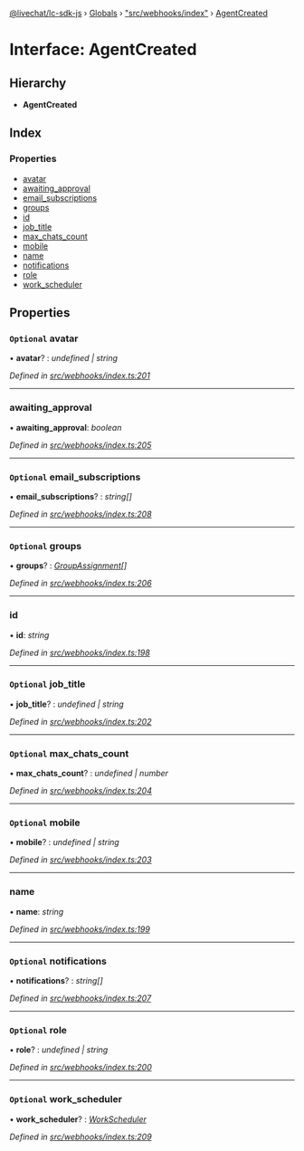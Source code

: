 [@livechat/lc-sdk-js](../README.md) › [Globals](../globals.md) › ["src/webhooks/index"](../modules/_src_webhooks_index_.md) › [AgentCreated](_src_webhooks_index_.agentcreated.md)

# Interface: AgentCreated

## Hierarchy

* **AgentCreated**

## Index

### Properties

* [avatar](_src_webhooks_index_.agentcreated.md#optional-avatar)
* [awaiting_approval](_src_webhooks_index_.agentcreated.md#awaiting_approval)
* [email_subscriptions](_src_webhooks_index_.agentcreated.md#optional-email_subscriptions)
* [groups](_src_webhooks_index_.agentcreated.md#optional-groups)
* [id](_src_webhooks_index_.agentcreated.md#id)
* [job_title](_src_webhooks_index_.agentcreated.md#optional-job_title)
* [max_chats_count](_src_webhooks_index_.agentcreated.md#optional-max_chats_count)
* [mobile](_src_webhooks_index_.agentcreated.md#optional-mobile)
* [name](_src_webhooks_index_.agentcreated.md#name)
* [notifications](_src_webhooks_index_.agentcreated.md#optional-notifications)
* [role](_src_webhooks_index_.agentcreated.md#optional-role)
* [work_scheduler](_src_webhooks_index_.agentcreated.md#optional-work_scheduler)

## Properties

### `Optional` avatar

• **avatar**? : *undefined | string*

*Defined in [src/webhooks/index.ts:201](https://github.com/livechat/lc-sdk-js/blob/aff69b2/src/webhooks/index.ts#L201)*

___

###  awaiting_approval

• **awaiting_approval**: *boolean*

*Defined in [src/webhooks/index.ts:205](https://github.com/livechat/lc-sdk-js/blob/aff69b2/src/webhooks/index.ts#L205)*

___

### `Optional` email_subscriptions

• **email_subscriptions**? : *string[]*

*Defined in [src/webhooks/index.ts:208](https://github.com/livechat/lc-sdk-js/blob/aff69b2/src/webhooks/index.ts#L208)*

___

### `Optional` groups

• **groups**? : *[GroupAssignment](_src_webhooks_index_.groupassignment.md)[]*

*Defined in [src/webhooks/index.ts:206](https://github.com/livechat/lc-sdk-js/blob/aff69b2/src/webhooks/index.ts#L206)*

___

###  id

• **id**: *string*

*Defined in [src/webhooks/index.ts:198](https://github.com/livechat/lc-sdk-js/blob/aff69b2/src/webhooks/index.ts#L198)*

___

### `Optional` job_title

• **job_title**? : *undefined | string*

*Defined in [src/webhooks/index.ts:202](https://github.com/livechat/lc-sdk-js/blob/aff69b2/src/webhooks/index.ts#L202)*

___

### `Optional` max_chats_count

• **max_chats_count**? : *undefined | number*

*Defined in [src/webhooks/index.ts:204](https://github.com/livechat/lc-sdk-js/blob/aff69b2/src/webhooks/index.ts#L204)*

___

### `Optional` mobile

• **mobile**? : *undefined | string*

*Defined in [src/webhooks/index.ts:203](https://github.com/livechat/lc-sdk-js/blob/aff69b2/src/webhooks/index.ts#L203)*

___

###  name

• **name**: *string*

*Defined in [src/webhooks/index.ts:199](https://github.com/livechat/lc-sdk-js/blob/aff69b2/src/webhooks/index.ts#L199)*

___

### `Optional` notifications

• **notifications**? : *string[]*

*Defined in [src/webhooks/index.ts:207](https://github.com/livechat/lc-sdk-js/blob/aff69b2/src/webhooks/index.ts#L207)*

___

### `Optional` role

• **role**? : *undefined | string*

*Defined in [src/webhooks/index.ts:200](https://github.com/livechat/lc-sdk-js/blob/aff69b2/src/webhooks/index.ts#L200)*

___

### `Optional` work_scheduler

• **work_scheduler**? : *[WorkScheduler](../modules/_src_webhooks_index_.md#workscheduler)*

*Defined in [src/webhooks/index.ts:209](https://github.com/livechat/lc-sdk-js/blob/aff69b2/src/webhooks/index.ts#L209)*
